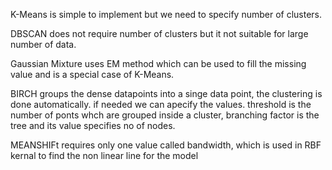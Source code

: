 K-Means is simple to implement but we need to specify number of clusters.

DBSCAN does not require number of clusters but it not suitable for large number of data.

Gaussian Mixture uses EM method which can be used to fill the missing value and is a special case of K-Means.

BIRCH groups the dense datapoints into a singe data point, the clustering is done automatically. if needed we can apecify the values. threshold is the number of ponts whch are grouped inside a cluster, branching factor is the tree and its value specifies no of nodes.

MEANSHIFt requires only one value called bandwidth, which is used in RBF kernal to find the non linear line for the model
